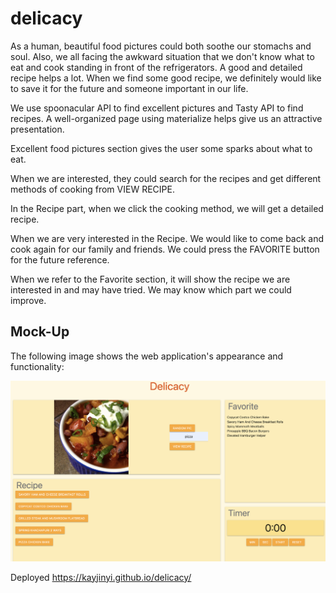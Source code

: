# delicacy

As a human, beautiful food pictures could both soothe our stomachs and soul. Also, we all facing the awkward situation that we don't know what to eat and cook standing in front of the refrigerators. A good and detailed recipe helps a lot. When we find some good recipe, we definitely would like to save it for the future and someone important in our life. 

We use spoonacular API to find excellent pictures and Tasty API to find recipes. A well-organized page using materialize helps give us an attractive presentation.

Excellent food pictures section gives the user some sparks about what to eat.

When we are interested, they could search for the recipes and get different methods of cooking from VIEW RECIPE.

In the Recipe part, when we click the cooking method, we will get a detailed recipe. 

When we are very interested in the Recipe. We would like to come back and cook again for our family and friends. We could press the FAVORITE button for the future reference. 

When we refer to the Favorite section, it will show the recipe we are interested in and may have tried. We may know which part we could improve. 

## Mock-Up

The following image shows the web application's appearance and functionality:

![The delicacy app includes a random pic option and a recipe search option, a list of recipes, detailed recipe modals, a list of favorite recipes,and a timer to time cooking.](./delicacy.png)

Deployed https://kayjinyi.github.io/delicacy/
